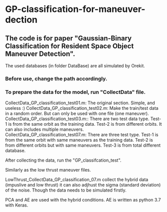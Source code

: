 # GP-classification-for-maneuver-dection
## The code is for paper "Gaussian-Binary Classification for Resident Space Object Maneuver Detection".

The used databases (in folder DataBase) are all simulated by Orekit.
### Before use, change the path accordingly. 


### To prepare the data for the model, run "CollectData" file. 
CollectData_GP_classification_test01.m: The original section. Simple, and useless :)
CollectData_GP_classification_test02.m: Make the train/test data in a random order. But can only be used with one file (one maneuver).
CollectData_GP_classification_test03.m:: There are two test data type.
                                          Test-1 is from the same orbit as the training data. Test-2 is from different orbits. 
                                          It can also includes multiple maneuvers.
CollectData_GP_classification_test07.m:  There are three test type. 
                                          Test-1 is from the same orbit with same maneuvers as the training data. Test-2 is from different orbits but with same maneuvers. Test-3                                           is from total different database. 

After collecting the data, run the "GP_classifcation_test". 

Similarly as  the low thrust maneuver files. 

LowThrust_CollectData_GP_classification_07.m collect the hybrid data (impuslive and low thrust) it can also adjhust the sigma (standard deviation) of the noise. Though the data needs to be simulated firstly.

PCA and AE are used with the hybrid conditions. AE is written as python 3.7 with Keras. 

